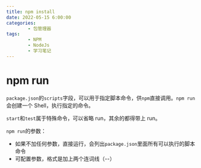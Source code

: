 ```yaml
---
title: npm install
date: 2022-05-15 6:00:00
categories:
        - 包管理器
tags:
        - NPM
        - NodeJs
        - 学习笔记
---
```


# npm run

`package.json`的`scripts`字段，可以用于指定脚本命令，供`npm`直接调用。`npm run`会创建一个 Shell，执行指定的命令。

`start`和`test`属于特殊命令，可以省略 run，其余的都得带上 run。

`npm run`的参数：

- 如果不加任何参数，直接运行，会列出`package.json`里面所有可以执行的脚本命令
- 可配置参数，格式是加上两个连词线（--）
